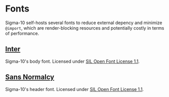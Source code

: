 # Fonts

Sigma-10 self-hosts several fonts to reduce external depency and minimize `@import`, which are render-blocking resources and potentially costly in terms of performance.

## [Inter](https://github.com/rsms/inter)

Sigma-10's body font. Licensed under [SIL Open Font License 1.1](https://github.com/rsms/inter/blob/master/LICENSE.txt).

## [Sans Normalcy](https://github.com/scpwiki/normalcy-sans)

Sigma-10's header font. Licensed under [SIL Open Font License 1.1](https://github.com/scpwiki/normalcy-sans/blob/main/LICENSE).